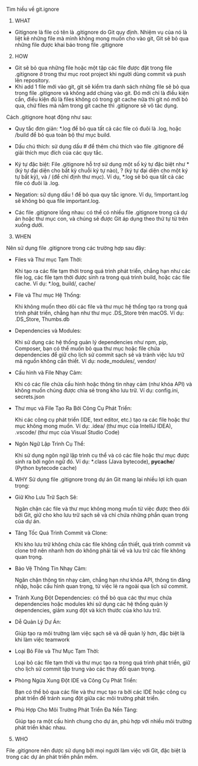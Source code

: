 Tìm hiều về git.ignore

1. WHAT
- Gitignore là file có tên là .gitignore do Git quy định. Nhiệm vụ của nó là liệt kê những file mà mình không mong muốn cho vào git, Git sẽ bỏ qua những file được khai báo trong file .gitignore

2. HOW
- Git sẽ bỏ qua những file hoặc một tập các file được đặt trong file .gitignore ở trong thư mục root project khi người dùng commit và push lên repository.
- Khi add 1 file mới vào git, git sẽ kiểm tra danh sách những file sẽ bỏ qua trong file .gitignore và không add chúng vào git. Đó mới chỉ là điều kiện cần, điều kiện đủ là files không có trong git cache nữa thì git nó mới bỏ qua, chứ files mà nằm trong git cache thì .gitignore sẽ vô tác dụng.

Cách .gitignore hoạt động như sau:

 - Quy tắc đơn giản: *.log để bỏ qua tất cả các file có đuôi là .log, hoặc /build để bỏ qua toàn bộ thư mục build.

 - Dấu chú thích: sử dụng dấu # để thêm chú thích vào file .gitignore để giải thích mục đích của các quy tắc.

 - Ký tự đặc biệt: File .gitignore hỗ trợ sử dụng một số ký tự đặc biệt như * (ký tự đại diện cho bất kỳ chuỗi ký tự nào), ? (ký tự đại diện cho một ký tự bất kỳ), và / (để chỉ định thư mục). 
		Ví dụ, *.log sẽ bỏ qua tất cả các file có đuôi là .log.

 - Negation: sử dụng dấu ! để bỏ qua quy tắc ignore. 
		Ví dụ, !important.log sẽ không bỏ qua file important.log.

 - Các file .gitignore lồng nhau: có thể có nhiều file .gitignore trong cả dự án hoặc thư mục con, và chúng sẽ được Git áp dụng theo thứ tự từ trên xuống dưới.
3. WHEN

Nên sử dụng file .gitignore trong các trường hợp sau đây:

 - Files và Thư mục Tạm Thời:

	Khi tạo ra các file tạm thời trong quá trình phát triển, chẳng hạn như các file log, các file tạm thời được sinh ra trong quá trình build, hoặc các file cache.
	Ví dụ: *.log, build/, cache/
 - File và Thư mục Hệ Thống:

	Khi không muốn theo dõi các file và thư mục hệ thống tạo ra trong quá trình phát triển, chẳng hạn như thư mục .DS_Store trên macOS.	
	Ví dụ: .DS_Store, Thumbs.db
 - Dependencies và Modules:

	Khi sử dụng các hệ thống quản lý dependencies như npm, pip, Composer, bạn có thể muốn bỏ qua thư mục hoặc file chứa dependencies để giữ cho lịch sử commit sạch sẽ và tránh việc lưu trữ mã nguồn không cần thiết.
	Ví dụ: node_modules/, vendor/
 - Cấu hình và File Nhạy Cảm:

	Khi có các file chứa cấu hình hoặc thông tin nhạy cảm (như khóa API) và không muốn chúng được chia sẻ trong kho lưu trữ.
	Ví dụ: config.ini, secrets.json
 - Thư mục và File Tạo Ra Bởi Công Cụ Phát Triển:

	Khi các công cụ phát triển (IDE, text editor, etc.) tạo ra các file hoặc thư mục không mong muốn.
	Ví dụ: .idea/ (thư mục của IntelliJ IDEA), .vscode/ (thư mục của Visual Studio Code)
- Ngôn Ngữ Lập Trình Cụ Thể:

	Khi sử dụng ngôn ngữ lập trình cụ thể và có các file hoặc thư mục được sinh ra bởi ngôn ngữ đó.
	Ví dụ: *.class (Java bytecode), __pycache__/ (Python bytecode cache)
4. WHY
Sử dụng file .gitignore trong dự án Git mang lại nhiều lợi ích quan trọng:

 - Giữ Kho Lưu Trữ Sạch Sẽ:

	Ngăn chặn các file và thư mục không mong muốn từ việc được theo dõi bởi Git, giữ cho kho lưu trữ sạch sẽ và chỉ chứa những phần quan trọng của dự án.
- Tăng Tốc Quá Trình Commit và Clone:

	Khi kho lưu trữ không chứa các file không cần thiết, quá trình commit và clone trở nên nhanh hơn do không phải tải về và lưu trữ các file không quan trọng.
 - Bảo Vệ Thông Tin Nhạy Cảm:

	Ngăn chặn thông tin nhạy cảm, chẳng hạn như khóa API, thông tin đăng nhập, hoặc cấu hình quan trọng, từ việc lẻ ra ngoài qua lịch sử commit.
 - Tránh Xung Đột Dependencies:
	có thể bỏ qua các thư mục chứa dependencies hoặc modules khi sử dụng các hệ thống quản lý dependencies, giảm xung đột và kích thước của kho lưu trữ.
 - Dễ Quản Lý Dự Án:

	Giúp tạo ra môi trường làm việc sạch sẽ và dễ quản lý hơn, đặc biệt là khi làm việc teamwork 
 - Loại Bỏ File và Thư Mục Tạm Thời:

	Loại bỏ các file tạm thời và thư mục tạo ra trong quá trình phát triển, giữ cho lịch sử commit tập trung vào các thay đổi quan trọng.
 - Phòng Ngừa Xung Đột IDE và Công Cụ Phát Triển:

	Bạn có thể bỏ qua các file và thư mục tạo ra bởi các IDE hoặc công cụ phát triển để tránh xung đột giữa các môi trường phát triển.
 - Phù Hợp Cho Môi Trường Phát Triển Đa Nền Tảng:

	Giúp tạo ra một cấu hình chung cho dự án, phù hợp với nhiều môi trường phát triển khác nhau.
5. WHO
   
File .gitignore nên được sử dụng bởi mọi người làm việc với Git, đặc biệt là trong các dự án phát triển phần mềm. 

